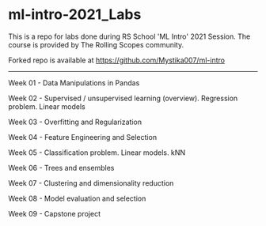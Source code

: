 # ml-intro-2021_Labs

This is a repo for labs done during RS School 'ML Intro' 2021 Session. The course is provided by The Rolling Scopes community.

Forked repo is available at https://github.com/Mystika007/ml-intro 

------

Week 01 - Data Manipulations in Pandas

Week 02 - Supervised / unsupervised learning (overview). Regression problem. Linear models

Week 03 - Overfitting and Regularization

Week 04 - Feature Engineering and Selection

Week 05 - Classification problem. Linear models. kNN

Week 06 - Trees and ensembles

Week 07 - Clustering and dimensionality reduction

Week 08 - Model evaluation and selection

Week 09 - Capstone project
